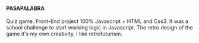 #### PASAPALABRA
Quiz game.
Front-End project 100% Javascript  + HTML and Css3.
It was a school challenge to start working logic in Javascript. The retro design of the game it's my own creativity, I like retrofuturism.


